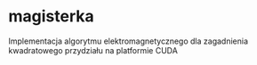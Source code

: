 # magisterka
Implementacja algorytmu elektromagnetycznego dla zagadnienia kwadratowego przydziału na platformie CUDA
